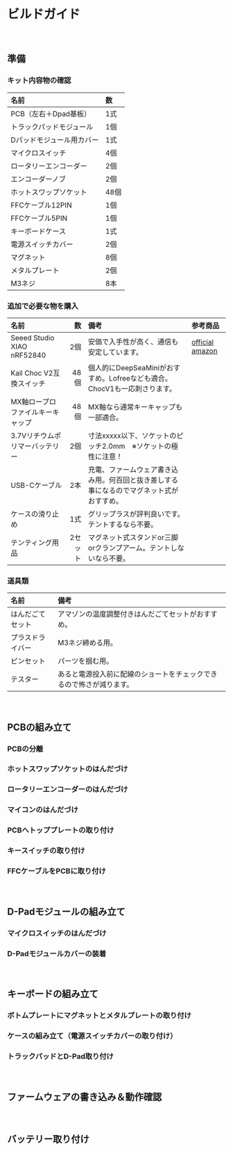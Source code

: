 # ビルドガイド

　
## 準備
### キット内容物の確認

| 名前 | 数 |
|:-|:-|
|PCB（左右＋Dpad基板）|1式|
|トラックパッドモジュール|1個|
|Dパッドモジュール用カバー|1式|
|マイクロスイッチ|4個|
|ロータリーエンコーダー|2個|
|エンコーダーノブ|2個|
|ホットスワップソケット|48個|
|FFCケーブル12PIN|1個|
|FFCケーブル5PIN|1個|
|キーボードケース|1式|
|電源スイッチカバー|2個|
|マグネット|8個|
|メタルプレート|2個|
|M3ネジ|8本|

### 追加で必要な物を購入

| 名前 | 数 | 備考 |参考商品|
|:-|---:|:-|:-|
|Seeed Studio XIAO nRF52840 |2個|安価で入手性が高く、通信も安定しています。|[official](https://www.seeedstudio.com/Seeed-XIAO-BLE-nRF52840-p-5201.html) [amazon](https://www.amazon.co.jp/dp/B09T9VVQG7/)|
|Kail Choc V2互換スイッチ|48個|個人的にDeepSeaMiniがおすすめ。Lofreeなども適合。ChocV1も一応刺さります。||
|MX軸ロープロファイルキーキャップ|48個|MX軸なら通常キーキャップも一部適合。||
|3.7Vリチウムポリマーバッテリー|2個|寸法xxxxx以下、ソケットのピッチ2.0mm　※ソケットの極性に注意！||
|USB-Cケーブル|2本|充電、ファームウェア書き込み用。何百回と抜き差しする事になるのでマグネット式がおすすめ。||
|ケースの滑り止め|1式|グリップラスが評判良いです。テントするなら不要。||
|テンティング用品|2セット|マグネット式スタンドor三脚orクランプアーム。テントしないなら不要。||

### 道具類

| 名前 | 備考 |
|:-|:-|
|はんだごてセット|アマゾンの温度調整付きはんだごてセットがおすすめ。|
|プラスドライバー|M3ネジ締める用。|
|ピンセット|パーツを掴む用。|
|テスター|あると電源投入前に配線のショートをチェックできるので怖さが減ります。|




　
## PCBの組み立て
### PCBの分離
### ホットスワップソケットのはんだづけ
### ロータリーエンコーダーのはんだづけ
### マイコンのはんだづけ
### PCBへトッププレートの取り付け
### キースイッチの取り付け
### FFCケーブルをPCBに取り付け

　
## D-Padモジュールの組み立て
### マイクロスイッチのはんだづけ
### D-Padモジュールカバーの装着

　
## キーボードの組み立て
### ボトムプレートにマグネットとメタルプレートの取り付け
### ケースの組み立て（電源スイッチカバーの取り付け）
### トラックパッドとD-Pad取り付け

　
## ファームウェアの書き込み＆動作確認

　
## バッテリー取り付け
